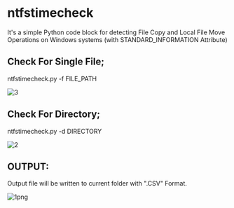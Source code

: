 # ntfstimecheck
It's a simple Python code block for detecting File Copy and Local File Move Operations on Windows systems (with STANDARD_INFORMATION Attribute)

## Check For Single File;
ntfstimecheck.py -f FILE_PATH

![3](https://user-images.githubusercontent.com/59264452/146274231-9b578ded-5d3f-4449-bab7-d6c0e26293de.png)


## Check For Directory;
ntfstimecheck.py -d DIRECTORY

![2](https://user-images.githubusercontent.com/59264452/146273824-0fb0158f-2107-4fbb-ada0-17942432afe7.png)


## OUTPUT:
Output file will be written to current folder with ".CSV" Format.

![1png](https://user-images.githubusercontent.com/59264452/146274267-c545ac91-218a-439d-908f-02224948abd3.png)

